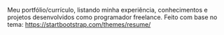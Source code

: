 Meu portfólio/currículo, listando minha experiência, conhecimentos e projetos desenvolvidos como programador freelance.
Feito com base no tema: https://startbootstrap.com/themes/resume/
